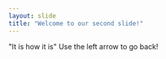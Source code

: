 ```yaml
---
layout: slide
title: "Welcome to our second slide!"
---
```

"It is how it is"
Use the left arrow to go back!
